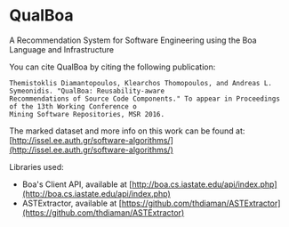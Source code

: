 # QualBoa
A Recommendation System for Software Engineering using the Boa Language and Infrastructure

You can cite QualBoa by citing the following publication:
```
Themistoklis Diamantopoulos, Klearchos Thomopoulos, and Andreas L. Symeonidis. "QualBoa: Reusability-aware
Recommendations of Source Code Components." To appear in Proceedings of the 13th Working Conference o
Mining Software Repositories, MSR 2016.
```

The marked dataset and more info on this work can be found at:
[http://issel.ee.auth.gr/software-algorithms/](http://issel.ee.auth.gr/software-algorithms/)

Libraries used:
- Boa's Client API, available at [http://boa.cs.iastate.edu/api/index.php](http://boa.cs.iastate.edu/api/index.php)
- ASTExtractor, available at [https://github.com/thdiaman/ASTExtractor](https://github.com/thdiaman/ASTExtractor)
